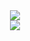 <div align="center">
  <a href="https://github.com/xiaowine/"><img  align="center" src="https://github-readme-stats.vercel.app/api/?username=xiaowine&show_icons=true&count_private=true&theme=dark"/></a><br>
<a href="https://github.com/xiaowine/"><img  align="center" src="https://github-readme-stats.vercel.app/api/top-langs/?username=xiaowine&theme=dark"/></a>
</div>
